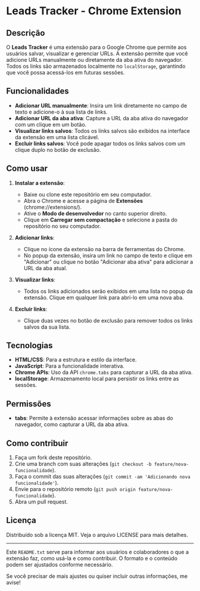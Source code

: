 # Leads Tracker - Chrome Extension

## Descrição

O **Leads Tracker** é uma extensão para o Google Chrome que permite aos usuários salvar, visualizar e gerenciar URLs. A extensão permite que você adicione URLs manualmente ou diretamente da aba ativa do navegador. Todos os links são armazenados localmente no `localStorage`, garantindo que você possa acessá-los em futuras sessões.

## Funcionalidades

- **Adicionar URL manualmente**: Insira um link diretamente no campo de texto e adicione-o à sua lista de links.
- **Adicionar URL da aba ativa**: Capture a URL da aba ativa do navegador com um clique em um botão.
- **Visualizar links salvos**: Todos os links salvos são exibidos na interface da extensão em uma lista clicável.
- **Excluir links salvos**: Você pode apagar todos os links salvos com um clique duplo no botão de exclusão.

## Como usar

1. **Instalar a extensão**:
   - Baixe ou clone este repositório em seu computador.
   - Abra o Chrome e acesse a página de **Extensões** (chrome://extensions/).
   - Ative o **Modo de desenvolvedor** no canto superior direito.
   - Clique em **Carregar sem compactação** e selecione a pasta do repositório no seu computador.

2. **Adicionar links**:
   - Clique no ícone da extensão na barra de ferramentas do Chrome.
   - No popup da extensão, insira um link no campo de texto e clique em "Adicionar" ou clique no botão "Adicionar aba ativa" para adicionar a URL da aba atual.

3. **Visualizar links**:
   - Todos os links adicionados serão exibidos em uma lista no popup da extensão. Clique em qualquer link para abri-lo em uma nova aba.

4. **Excluir links**:
   - Clique duas vezes no botão de exclusão para remover todos os links salvos da sua lista.

## Tecnologias

- **HTML/CSS**: Para a estrutura e estilo da interface.
- **JavaScript**: Para a funcionalidade interativa.
- **Chrome APIs**: Uso da API `chrome.tabs` para capturar a URL da aba ativa.
- **localStorage**: Armazenamento local para persistir os links entre as sessões.

## Permissões

- **tabs**: Permite à extensão acessar informações sobre as abas do navegador, como capturar a URL da aba ativa.

## Como contribuir

1. Faça um fork deste repositório.
2. Crie uma branch com suas alterações (`git checkout -b feature/nova-funcionalidade`).
3. Faça o commit das suas alterações (`git commit -am 'Adicionando nova funcionalidade'`).
4. Envie para o repositório remoto (`git push origin feature/nova-funcionalidade`).
5. Abra um pull request.

## Licença

Distribuído sob a licença MIT. Veja o arquivo LICENSE para mais detalhes.

---

Este `README.txt` serve para informar aos usuários e colaboradores o que a extensão faz, como usá-la e como contribuir. O formato e o conteúdo podem ser ajustados conforme necessário. 

Se você precisar de mais ajustes ou quiser incluir outras informações, me avise!
